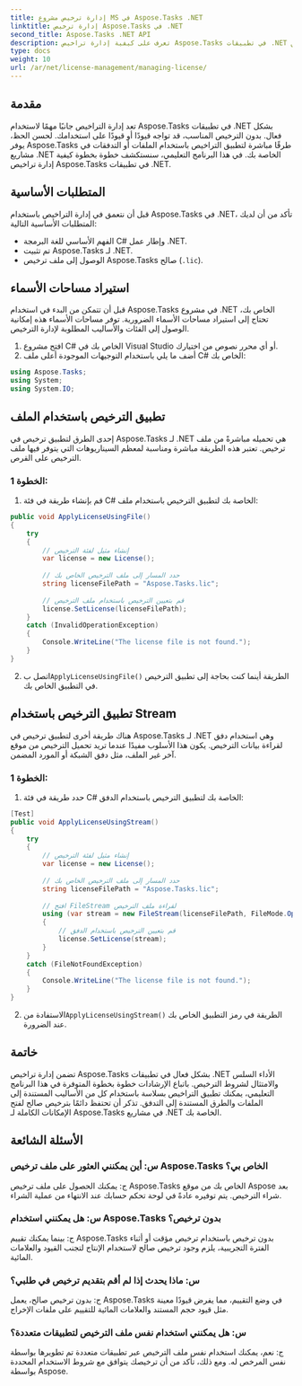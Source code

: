 ```yaml
---
title: إدارة ترخيص مشروع MS في Aspose.Tasks .NET
linktitle: إدارة ترخيص Aspose.Tasks في .NET
second_title: Aspose.Tasks .NET API
description: تعرف على كيفية إدارة تراخيص Aspose.Tasks في تطبيقات .NET بسلاسة باستخدام الأساليب المستندة إلى الملفات أو المستندة إلى التدفق.
type: docs
weight: 10
url: /ar/net/license-management/managing-license/
---
```

## مقدمة
تعد إدارة التراخيص جانبًا مهمًا لاستخدام Aspose.Tasks في تطبيقات .NET بشكل فعال. بدون الترخيص المناسب، قد تواجه قيودًا أو قيودًا على استخدامك. لحسن الحظ، يوفر Aspose.Tasks طرقًا مباشرة لتطبيق التراخيص باستخدام الملفات أو التدفقات في مشاريع .NET الخاصة بك. في هذا البرنامج التعليمي، سنستكشف خطوة بخطوة كيفية إدارة تراخيص Aspose.Tasks في تطبيقات .NET.
## المتطلبات الأساسية
قبل أن نتعمق في إدارة التراخيص باستخدام Aspose.Tasks في .NET، تأكد من أن لديك المتطلبات الأساسية التالية:
- الفهم الأساسي للغة البرمجة C# وإطار عمل .NET.
- تم تثبيت Aspose.Tasks لـ .NET.
- الوصول إلى ملف ترخيص Aspose.Tasks صالح (`.lic`).
## استيراد مساحات الأسماء
قبل أن تتمكن من البدء في استخدام Aspose.Tasks في مشروع .NET الخاص بك، تحتاج إلى استيراد مساحات الأسماء الضرورية. توفر مساحات الأسماء هذه إمكانية الوصول إلى الفئات والأساليب المطلوبة لإدارة الترخيص.

1. افتح مشروع C# الخاص بك في Visual Studio أو أي محرر نصوص من اختيارك.
2. أضف ما يلي باستخدام التوجيهات الموجودة أعلى ملف C# الخاص بك:
```csharp
using Aspose.Tasks;
using System;
using System.IO;

```
## تطبيق الترخيص باستخدام الملف
إحدى الطرق لتطبيق ترخيص في Aspose.Tasks لـ .NET هي تحميله مباشرةً من ملف ترخيص. تعتبر هذه الطريقة مباشرة ومناسبة لمعظم السيناريوهات التي يتوفر فيها ملف الترخيص على القرص.
### الخطوة 1:
1. قم بإنشاء طريقة في فئة C# الخاصة بك لتطبيق الترخيص باستخدام ملف:
```csharp
public void ApplyLicenseUsingFile()
{
    try
    {
        // إنشاء مثيل لفئة الترخيص
        var license = new License();
        
        // حدد المسار إلى ملف الترخيص الخاص بك
        string licenseFilePath = "Aspose.Tasks.lic";
        
        // قم بتعيين الترخيص باستخدام ملف الترخيص
        license.SetLicense(licenseFilePath);
    }
    catch (InvalidOperationException)
    {
        Console.WriteLine("The license file is not found.");
    }
}
```
2.  اتصل ب`ApplyLicenseUsingFile()` الطريقة أينما كنت بحاجة إلى تطبيق الترخيص في التطبيق الخاص بك.
## تطبيق الترخيص باستخدام Stream
هناك طريقة أخرى لتطبيق ترخيص في Aspose.Tasks لـ .NET وهي استخدام دفق لقراءة بيانات الترخيص. يكون هذا الأسلوب مفيدًا عندما تريد تحميل الترخيص من موقع آخر غير الملف، مثل دفق الشبكة أو المورد المضمن.
### الخطوة 1:
1. حدد طريقة في فئة C# الخاصة بك لتطبيق الترخيص باستخدام الدفق:
```csharp
[Test]
public void ApplyLicenseUsingStream()
{
    try
    {
        // إنشاء مثيل لفئة الترخيص
        var license = new License();
        
        // حدد المسار إلى ملف الترخيص الخاص بك
        string licenseFilePath = "Aspose.Tasks.lic";
        
        // افتح FileStream لقراءة ملف الترخيص
        using (var stream = new FileStream(licenseFilePath, FileMode.Open))
        {
            // قم بتعيين الترخيص باستخدام الدفق
            license.SetLicense(stream);
        }
    }
    catch (FileNotFoundException)
    {
        Console.WriteLine("The license file is not found.");
    }
}
```
2.  الاستفادة من`ApplyLicenseUsingStream()` الطريقة في رمز التطبيق الخاص بك عند الضرورة.
## خاتمة
تضمن إدارة تراخيص Aspose.Tasks بشكل فعال في تطبيقات .NET الأداء السلس والامتثال لشروط الترخيص. باتباع الإرشادات خطوة بخطوة المتوفرة في هذا البرنامج التعليمي، يمكنك تطبيق التراخيص بسلاسة باستخدام كل من الأساليب المستندة إلى الملفات والطرق المستندة إلى التدفق. تذكر أن تحتفظ دائمًا بترخيص صالح لفتح الإمكانات الكاملة لـ Aspose.Tasks في مشاريع .NET الخاصة بك.
## الأسئلة الشائعة
### س: أين يمكنني العثور على ملف ترخيص Aspose.Tasks الخاص بي؟

ج: يمكنك الحصول على ملف ترخيص Aspose.Tasks الخاص بك من موقع Aspose بعد شراء الترخيص. يتم توفيره عادةً في لوحة تحكم حسابك عند الانتهاء من عملية الشراء.

### س: هل يمكنني استخدام Aspose.Tasks بدون ترخيص؟

ج: بينما يمكنك تقييم Aspose.Tasks بدون ترخيص باستخدام ترخيص مؤقت أو أثناء الفترة التجريبية، يلزم وجود ترخيص صالح لاستخدام الإنتاج لتجنب القيود والعلامات المائية.

### س: ماذا يحدث إذا لم أقم بتقديم ترخيص في طلبي؟

ج: بدون ترخيص صالح، يعمل Aspose.Tasks في وضع التقييم، مما يفرض قيودًا معينة مثل قيود حجم المستند والعلامات المائية للتقييم على ملفات الإخراج.

### س: هل يمكنني استخدام نفس ملف الترخيص لتطبيقات متعددة؟

ج: نعم، يمكنك استخدام نفس ملف الترخيص عبر تطبيقات متعددة تم تطويرها بواسطة نفس المرخص له. ومع ذلك، تأكد من أن ترخيصك يتوافق مع شروط الاستخدام المحددة بواسطة Aspose.